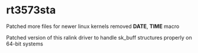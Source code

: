# rt3573sta

Patched more files for newer linux kernels
removed __DATE__, __TIME__ macro

Patched version of this ralink driver to handle sk_buff structures properly on 64-bit systems
